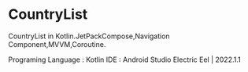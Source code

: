 # CountryList

CountryList in Kotlin.JetPackCompose,Navigation Component,MVVM,Coroutine.

Programing Language : Kotlin
IDE : Android Studio Electric Eel | 2022.1.1
